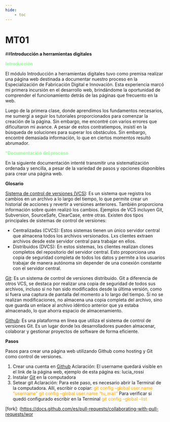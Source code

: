 ```yaml
---
hide:
    - toc
---
```


# MT01

##**Introducción a herramientas digitales**

<font color='palegreen'>**Introducción**</font>

El módulo Introducción a herramientas digitales tuvo como premisa realizar una página web destinada a documentar nuestro proceso en la Especialización de Fabricación Digital e Innovación. Esta experiencia marcó mi primera incursión en el desarrollo web, brindándome la oportunidad de comprender el funcionamiento detrás de las páginas que frecuento en la web. 

Luego de la primera clase, donde aprendimos los fundamentos necesarios, me sumergí a seguir los  tutoriales proporcionados para comenzar la creación de la página. Sin embargo, me encontré con varios errores que dificultaron mi avance. A pesar de estos contratiempos, insistí en la búsqueda de soluciones para superar los obstáculos. Sin embargo, encontré demasiada información, lo que en ciertos momentos resultó abrumador. 

<font color='palegreen'>***Documentación del proceso**</font>

En la siguiente documentación intenté transmitir una sistematización ordenada y sencilla, a pesar de la variedad de pasos y opciones disponibles para crear una página web. 

**Glosario**

[Sistema de control de versiones (VCS)]: Es un sistema que registra los cambios en un archivo a lo largo del tiempo, lo que permite crear un historial de acciones y revertir a versiones anteriores. También proporciona información sobre quién realizó los cambios. Ejemplos de VCS incluyen Git, Subversion, SourceSafe, ClearCase, entre otras. 
Existen dos tipos principales de sistemas de control de versiones: 

- Centralizadas (CVCS): Estos sistemas tienen un único servidor central que almacena todos los archivos versionados. Lxs clientes extraen archivos desde este servidor central para trabajar en ellos. 
- Distribuidos (DVCS): En estos sistemas, lxs clientes realizan clones completos del repositorio del servidor central. Esto proporciona una copia de seguridad completa de todos los datos y permite a los usuarios trabajar de manera autónoma sin depender de una conexión constante con el servidor central. 

[Git]: Es un sistema de control de versiones distribuido. Git a diferencia de otros VCS, se destaca por realizar una copia de seguridad de todos sus archivos, incluso si no han sido modificados desde la última versión, como si fuera una captura de pantalla del momento a lo largo del tiempo. Si no se realizan modificaciones, no almacena una copia completa del archivo, sino que guarda un enlace al archivo idéntico anterior que ya estaba almacenado, lo que ahorra espacio de almacenamiento. 

[Github]: Es una plataforma en línea que utiliza el sistema de control de versiones Git. Es un lugar donde lxs desarrolladores pueden almacenar, colaborar y gestionar proyectos de software de forma eficiente.


**Pasos**

Pasos para crear una página web utilizando Github como hosting y Git como control de versiones.
1. Crear una cuenta en [Github](https://docs.github.com)
Aclaración: El username quedará visible en el link de la página web, ejemplo de esta página es: lucia_rossi 
2. Instalar [Git](https://git-scm.com/) en la computadora
3. Setear git
Aclaración: Para este paso, es necesario abrir la Terminal de la computadora. Allí, escribir o copiar: <font color='orange'>git config –global user.name “username”</font> <font color='orange'>git config –global user.name “tu_mail”</font> 
Para verificar si quedó configurado escribir en la Terminal <font color='orange'>git config –global –list</font>





[Sistema de control de versiones (VCS)]:(https://git-scm.com/book/en/v2/Getting-Started-About-Version-Control)
[Git]:(https://git-scm.com/video/what-is-git)
[Github]:(https://docs.github.com/es/get-started)
[ssh]:(https://docs.github.com/es/authentication/connecting-to-github-with-ssh/adding-a-new-ssh-key-to-your-github-account)
[fork]: (https://docs.github.com/es/pull-requests/collaborating-with-pull-requests/wor
